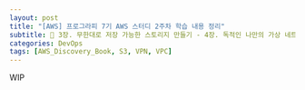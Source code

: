 ```yaml
---
layout: post
title: "[AWS] 프로그라피 7기 AWS 스터디 2주차 학습 내용 정리"
subtitle: 🔖 3장. 무한대로 저장 가능한 스토리지 만들기 - 4장. 독적인 나만의 가상 네트워크 공간 만들기
categories: DevOps
tags: [AWS_Discovery_Book, S3, VPN, VPC]
---
```


WIP
